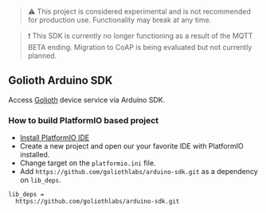 > :warning: This project is considered experimental and is not recommended for production use. Functionality may break at any time.

> :heavy_exclamation_mark: This SDK is currently no longer functioning as a result of the MQTT BETA ending. Migration to CoAP is being evaluated but not currently planned.

## Golioth Arduino SDK

Access [Golioth](https://golioth.io) device service via Arduino SDK.

### How to build PlatformIO based project

- [Install PlatformIO IDE](https://docs.platformio.org/en/latest/integration/ide/pioide.html)
- Create a new project and open our your favorite IDE with PlatformIO installed.
- Change target on the `platformio.ini` file.
- Add `https://github.com/goliothlabs/arduino-sdk.git` as a dependency on `lib_deps`.

```
lib_deps =
  https://github.com/goliothlabs/arduino-sdk.git
```
